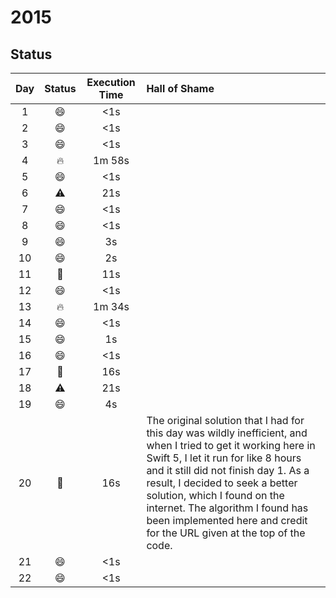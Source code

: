 # 2015
## Status

| Day | Status | Execution Time | Hall of Shame |
| :---: | :---: | :---: | :--- |
| 1 | :smile: | <1s |
| 2 | :smile: | <1s |
| 3 | :smile: | <1s |
| 4 | :fire: | 1m 58s |
| 5 | :smile: | <1s |
| 6 | :warning: | 21s |
| 7 | :smile: | <1s |
| 8 | :smile: | <1s |
| 9 | :smile: | 3s |
| 10 | :smile: | 2s |
| 11 | :eyes: | 11s |
| 12 | :smile: | <1s |
| 13 | :fire: | 1m 34s |
| 14 | :smile: | <1s |
| 15 | :smile: | 1s |
| 16 | :smile: | <1s |
| 17 | :eyes: | 16s |
| 18 | :warning: | 21s |
| 19 | :smile: | 4s |
| 20 | :eyes: | 16s | The original solution that I had for this day was wildly inefficient, and when I tried to get it working here in Swift 5, I let it run for like 8 hours and it still did not finish day 1. As a result, I decided to seek a better solution, which I found on the internet. The algorithm I found has been implemented here and credit for the URL given at the top of the code. |
| 21 | :smile: | <1s |
| 22 | :smile: | <1s |
